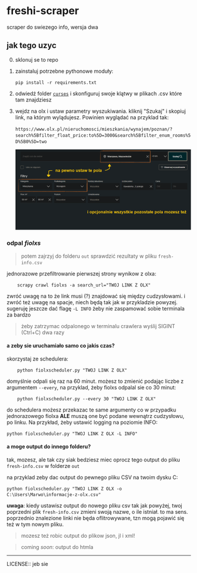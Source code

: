 # freshi-scraper

scraper do swiezego info, wersja dwa

## jak tego uzyc

0. sklonuj se to repo

1. zainstaluj potrzebne pythonowe moduły:

    ```
    pip install -r requirements.txt
    ```

2. odwiedź folder [`curses`](/freshis/curses/README.md) i skonfiguruj swoje klątwy w plikach .csv które tam znajdziesz

3. wejdz na olx i ustaw parametry wyszukiwania. kliknij "Szukaj" i skopiuj link, na którym wylądujesz. Powinien wyglądać na przyklad tak:

    ```https://www.olx.pl/nieruchomosci/mieszkania/wynajem/poznan/?search%5Bfilter_float_price:to%5D=3000&search%5Bfilter_enum_rooms%5D%5B0%5D=two```

    ![setup](/doc/setup.png)

### odpal *fiolxs*

> potem zajrzyj do folderu `out` sprawdzić rezultaty w pliku `fresh-info.csv`

jednorazowe przefiltrowanie pierwszej strony wynikow z olxa:

```
    scrapy crawl fiolxs -a search_url="TWOJ LINK Z OLX"
```

zwróć uwagę na to że link musi (?) znajdować się między cudzysłowami. i zwróć też uwagę na spacje, niech będą tak jak w przykladzie powyzej. 
    sugeruję jeszcze dać flagę `-L INFO` żeby nie zaspamować sobie terminala za bardzo

> żeby zatrzymac odpalonego w terminalu crawlera wyślij SIGINT (Ctrl+C) dwa razy 

#### a zeby sie uruchamiało samo co jakis czas?

skorzystaj ze schedulera:

```
    python fiolxscheduler.py "TWOJ LINK Z OLX"
```

domyślnie odpali się raz na 60 minut. możesz to zmienić podając liczbe z argumentem `--every`, na przyklad, żeby fiolxs odpalal sie co 30 minut:

```
    python fiolxscheduler.py --every 30 "TWOJ LINK Z OLX"
```

do schedulera możesz przekazac te same argumenty co w przypadku jednorazowego fiolxa **ALE** muszą one być podane wewnątrz cudzysłowu, po linku. Na przykład, żeby ustawić logging na poziomie INFO:

```
python fiolxscheduler.py "TWOJ LINK Z OLX -L INFO"
```

####  a moge output do innego folderu?

tak, mozesz, ale tak czy siak bedziesz miec oprocz tego output do pliku `fresh-info.csv` w folderze `out`

na przyklad zeby dac output do pewnego pliku CSV na twoim dysku C:

```
python fiolxscheduler.py "TWOJ LINK Z OLX -o C:\Users\Marwo\informacje-z-olx.csv"
```


**uwaga**: kiedy ustawisz output do nowego pliku csv tak jak powyżej, twoj poprzedni plik `fresh-info.csv` zmieni swoją nazwe, o ile istniał. to ma sens. poprzednio znalezione linki nie będa oflitrowywane, tzn mogą pojawić się też w tym nowym pliku.

> mozesz też robic output do plikow json, jl i xml! 

> coming *soon*: output do htmla

---

LICENSE:: jeb sie
